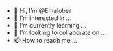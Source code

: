 - 👋 Hi, I’m @Emalober
- 👀 I’m interested in ...
- 🌱 I’m currently learning ...
- 💞️ I’m looking to collaborate on ...
- 📫 How to reach me ...

<!---
Emalober/Emalober is a ✨ special ✨ repository because its `README.md` (this file) appears on your GitHub profile.
You can click the Preview link to take a look at your changes.
--->
